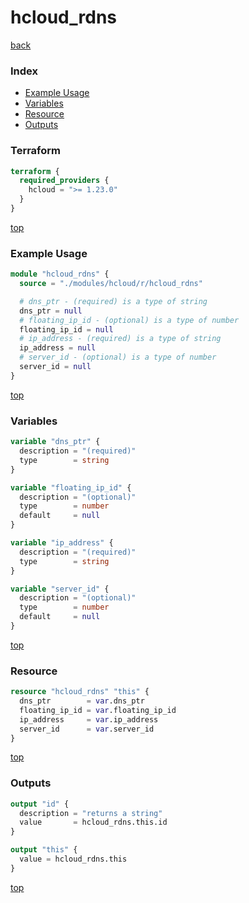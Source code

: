 # hcloud_rdns

[back](../hcloud.md)

### Index

- [Example Usage](#example-usage)
- [Variables](#variables)
- [Resource](#resource)
- [Outputs](#outputs)

### Terraform

```terraform
terraform {
  required_providers {
    hcloud = ">= 1.23.0"
  }
}
```

[top](#index)

### Example Usage

```terraform
module "hcloud_rdns" {
  source = "./modules/hcloud/r/hcloud_rdns"

  # dns_ptr - (required) is a type of string
  dns_ptr = null
  # floating_ip_id - (optional) is a type of number
  floating_ip_id = null
  # ip_address - (required) is a type of string
  ip_address = null
  # server_id - (optional) is a type of number
  server_id = null
}
```

[top](#index)

### Variables

```terraform
variable "dns_ptr" {
  description = "(required)"
  type        = string
}

variable "floating_ip_id" {
  description = "(optional)"
  type        = number
  default     = null
}

variable "ip_address" {
  description = "(required)"
  type        = string
}

variable "server_id" {
  description = "(optional)"
  type        = number
  default     = null
}
```

[top](#index)

### Resource

```terraform
resource "hcloud_rdns" "this" {
  dns_ptr        = var.dns_ptr
  floating_ip_id = var.floating_ip_id
  ip_address     = var.ip_address
  server_id      = var.server_id
}
```

[top](#index)

### Outputs

```terraform
output "id" {
  description = "returns a string"
  value       = hcloud_rdns.this.id
}

output "this" {
  value = hcloud_rdns.this
}
```

[top](#index)